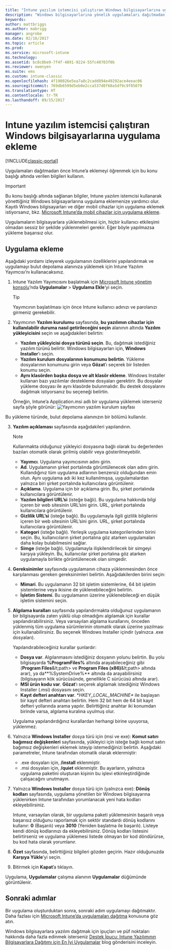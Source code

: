 ```yaml
---
title: "Intune yazılım istemcisi çalıştıran Windows bilgisayarlarına uygulama ekleme"
description: "Windows bilgisayarlarına yönelik uygulamaları dağıtmadan önce Intune’a eklemeyi öğrenmek için bu konu başlığı altında verilen bilgileri kullanın."
keywords: 
author: mattbriggs
ms.author: mabrigg
manager: angrobe
ms.date: 02/16/2017
ms.topic: article
ms.prod: 
ms.service: microsoft-intune
ms.technology: 
ms.assetid: bc8c8be9-7f4f-4891-9224-55fc40703f0b
ms.reviewer: owenyen
ms.suite: ems
ms.custom: intune-classic
ms.openlocfilehash: 4f198026e5ea7a8c2cadd894e49292ace4eeac06
ms.sourcegitcommit: 769db6599d5eb0e2cca537d0f60a5df9c9f05079
ms.translationtype: HT
ms.contentlocale: tr-TR
ms.lasthandoff: 09/15/2017
---
```

# <a name="add-apps-for-windows-pcs-that-run-the-intune-software-client"></a>Intune yazılım istemcisi çalıştıran Windows bilgisayarlarına uygulama ekleme

[!INCLUDE[classic-portal](../includes/classic-portal.md)]

Uygulamaları dağıtmadan önce Intune’a eklemeyi öğrenmek için bu konu başlığı altında verilen bilgileri kullanın.

> [!IMPORTANT]
> Bu konu başlığı altında sağlanan bilgiler, Intune yazılım istemcisi kullanarak yönettiğiniz Windows bilgisayarlarına uygulama eklemenize yardımcı olur. Kayıtlı Windows bilgisayarları ve diğer mobil cihazlar için uygulama eklemek istiyorsanız, bkz. [Microsoft Intune’da mobil cihazlar için uygulama ekleme](add-apps-for-mobile-devices-in-microsoft-intune.md).

Uygulamaların bilgisayarlara yüklenebilmesi için, hiçbir kullanıcı etkileşimi olmadan sessiz bir şekilde yüklenmeleri gerekir. Eğer böyle yapılmazsa yükleme başarısız olur.


## <a name="add-the-app"></a>Uygulama ekleme
Aşağıdaki yordamı izleyerek uygulamanın özelliklerini yapılandırmak ve uygulamayı bulut depolama alanınıza yüklemek için Intune Yazılım Yayımcısı’nı kullanacaksınız.

1.  Intune Yazılım Yayımcısını başlatmak için [Microsoft Intune yönetim konsolu](https://manage.microsoft.com)’nda **Uygulamalar** &gt; **Uygulama Ekle**‘yi seçin.

    > [!TIP]
    > Yayımcının başlatılması için önce Intune kullanıcı adınızı ve parolanızı girmeniz gerekebilir.

2.  Yayımcının **Yazılım kurulumu** sayfasında, **bu yazılımın cihazlar için kullanılabilir duruma nasıl getirileceğini seçin** alanının altında **Yazılım yükleyicisini** seçin ve aşağıdakileri belirtin:

    - **Yazılım yükleyicisi dosya türünü seçin**. Bu, dağıtmak istediğiniz yazılım türünü belirtir. Windows bilgisayarları için, **Windows Installer**’ı seçin.
    - **Yazılım kurulum dosyalarının konumunu belirtin**. Yükleme dosyalarının konumunu girin veya **Gözat**’ı seçerek bir listeden konumu seçin.
    - **Aynı klasörden başka dosya ve alt klasör ekleme**. Windows Installer kullanan bazı yazılımlar destekleme dosyaları gerektirir. Bu dosyalar yükleme dosyası ile aynı klasörde bulunmalıdır. Bu destek dosyalarını dağıtmak istiyorsanız bu seçeneği belirtin.

    Örneğin, Intune’a Application.msi adlı bir uygulama yüklemek isterseniz sayfa şöyle görünür: ![Yayımcının yazılım kurulum sayfası](./media/publisher-for-pc.png)

   Bu yükleme türünde, bulut depolama alanınızın bir bölümü kullanılır.

3.  **Yazılım açıklaması** sayfasında aşağıdakileri yapılandırın.

    > [!NOTE]
    > Kullanmakta olduğunuz yükleyici dosyasına bağlı olarak bu değerlerden bazıları otomatik olarak girilmiş olabilir veya gösterilmeyebilir.

    - **Yayımcı**. Uygulama yayımcısının adını girin.
    - **Ad**. Uygulamanın şirket portalında görüntülenecek olan adını girin.<br />Kullandığınız tüm uygulama adlarının benzersiz olduğundan emin olun. Aynı uygulama adı iki kez kullanılmışsa, uygulamalardan yalnızca biri şirket portalında kullanıcılara görüntülenir.
    - **Açıklama**. Uygulama için bir açıklama girin. Bu, şirket portalında kullanıcılara görüntülenir.
    - **Yazılım bilgileri URL’si** (isteğe bağlı). Bu uygulama hakkında bilgi içeren bir web sitesinin URL’sini girin. URL, şirket portalında kullanıcılara görüntülenir.
    - **Gizlilik URL’si** (isteğe bağlı). Bu uygulamayla ilgili gizlilik bilgilerini içeren bir web sitesinin URL’sini girin. URL, şirket portalında kullanıcılara görüntülenir.
    - **Kategori** (isteğe bağlı). Yerleşik uygulama kategorilerinden birini seçin. Bu, kullanıcıların şirket portalına göz atarken uygulamaları daha kolay bulabilmesini sağlar.
    - **Simge** (isteğe bağlı). Uygulamayla ilişkilendirilecek bir simgeyi karşıya yükleyin. Bu, kullanıcılar şirket portalına göz atarken uygulamayla birlikte görüntülenecek olan simgedir.

4.  **Gereksinimler** sayfasında uygulamanın cihaza yüklenmesinden önce karşılanması gereken gereksinimleri belirtin. Aşağıdakilerden birini seçin:

    - **Mimari**. Bu uygulamanın 32 bit işletim sistemlerine, 64 bit işletim sistemlerine veya ikisine de yüklenebileceğini belirtin.
    - **İşletim Sistemi**. Bu uygulamanın üzerine yüklenebileceği en düşük işletim sistemini seçin.

5.  **Algılama kuralları** sayfasında yapılandırmakta olduğunuz uygulamanın bir bilgisayarda zaten yüklü olup olmadığını algılamak için kurallar yapılandırabilirsiniz. Veya varsayılan algılama kurallarını, önceden yüklenmiş tüm uygulama sürümlerinin otomatik olarak üzerine yazılması için kullanabilirsiniz. Bu seçenek Windows Installer içindir (yalnızca .exe dosyaları).

    Yapılandırabileceğiniz kurallar şunlardır:
    - **Dosya var**. Algılanmasını istediğiniz dosyanın yolunu belirtin. Bu yolu bilgisayarda **%ProgramFiles%** altında arayabileceğiniz gibi (**Program Files**\&lt;path&gt; ve **Program Files (x86)**\&lt;path&gt; altında arar), ya da**%SystemDrive%** altında da arayabilirsiniz (bilgisayarın kök sürücüsünde, genellikle C sürücüsü altında arar).
    - **MSI ürün kodu var**. **Gözat**’ı seçerek algılamak istediğiniz Windows Installer (.msi) dosyasını seçin.
    - **Kayıt defteri anahtarı var**. **HKEY_LOCAL_MACHINE\** ile başlayan bir kayıt defteri anahtarı belirtin. Hem 32 bit hem de 64 bit kayıt defteri yollarında arama yapılır. Belirttiğiniz anahtar iki konumdan birinde varsa, algılama kuralına uyulmuş olur.

    Uygulama yapılandırdığınız kurallardan herhangi birine uyuyorsa, yüklenmez.

6.  Yalnızca **Windows Installer** dosya türü için (msi ve exe): **Komut satırı bağımsız değişkenleri** sayfasında, yükleyici için isteğe bağlı komut satırı bağımsız değişkenleri eklemek isteyip istemediğinizi belirtin.
    Aşağıdaki parametreler, Intune tarafından otomatik olarak eklenmiştir:
    - .exe dosyaları için, **/install** eklenmiştir.
    - .msi dosyaları için, **/quiet** eklenmiştir.
    Bu ayarların, yalnızca uygulama paketini oluşturan kişinin bu işlevi etkinleştirdiğinde çalışacağını unutmayın.

7.  Yalnızca **Windows Installer** dosya türü için (yalnızca exe): **Dönüş kodları** sayfasında, uygulama yönetilen bir Windows bilgisayarına yüklenirken Intune tarafından yorumlanacak yeni hata kodları ekleyebilirsiniz.

    Intune, varsayılan olarak, bir uygulama paketi yüklemesinin başarılı veya başarısız olduğunu raporlamak için sektör standardı dönüş kodlarını kullanır: **0** (Başarılı) veya **3010** (Yeniden başlatma ile başarılı). Listeye kendi dönüş kodlarınızı da ekleyebilirsiniz. Dönüş kodları listesini belirtirseniz ve uygulama yüklemesi listede olmayan bir kod döndürürse, bu kod hata olarak yorumlanır.

8.  **Özet** sayfasında, belirttiğiniz bilgileri gözden geçirin. Hazır olduğunuzda **Karşıya Yükle**’yi seçin.

9. Bitirmek için **Kapat**’a tıklayın.

Uygulama, **Uygulamalar** çalışma alanının **Uygulamalar** düğümünde görüntülenir.

## <a name="next-steps"></a>Sonraki adımlar

Bir uygulama oluşturduktan sonra, sonraki adım uygulamayı dağıtmaktır. Daha fazlası için [Microsoft Intune’da uygulamaları dağıtma](deploy-apps.md) konusuna göz atın.

Windows bilgisayarlara yazılım dağıtmak için ipuçları ve püf noktaları hakkında daha fazla edinmek isterseniz [Destek İpucu: Intune Yazılımının Bilgisayarlara Dağıtımı için En İyi Uygulamalar](https://blogs.technet.microsoft.com/intunesupport/2016/06/13/support-tip-best-practices-for-intune-software-distribution-to-pcs/) blog gönderisini inceleyin.
